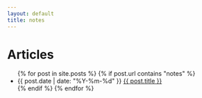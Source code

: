 ```yaml
---
layout: default
title: notes
---
```


<div id="notes">
  <h1>Articles</h1>
  <ul class="posts noList">
    {% for post in site.posts %}
      {% if post.url contains "notes" %}
        <li>
          <span class="date">{{ post.date | date: "%Y-%m-%d" }}</span>
          <a href="{{ post.url }}">{{ post.title }}</a>
        </li>
      {% endif %}
    {% endfor %}
  </ul>
</div>

